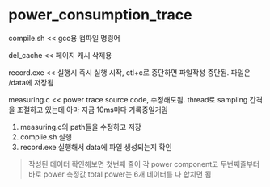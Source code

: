 # **power_consumption_trace**

compile.sh << gcc용 컴파일 명령어

del_cache << 페이지 캐시 삭제용

record.exe << 실행시 즉시 실행 시작, ctl+c로 중단하면 파일작성 중단됨. 파일은 /data에 저장됨

measuring.c << power trace source code, 수정해도됨. thread로 sampling 간격을 조절하고 있는데 아마 지금 10ms마다 기록중일거임

1. measuring.c의 path들을 수정하고 저장
2. complie.sh 실행
3. record.exe 실행해서 data에 파일 생성되는지 확인
> 작성된 데이터 확인해보면 첫번째 줄이 각 power component고 두번째줄부터 바로 power 측정값
> total power는 6개 데이터를 다 합치면 됨
